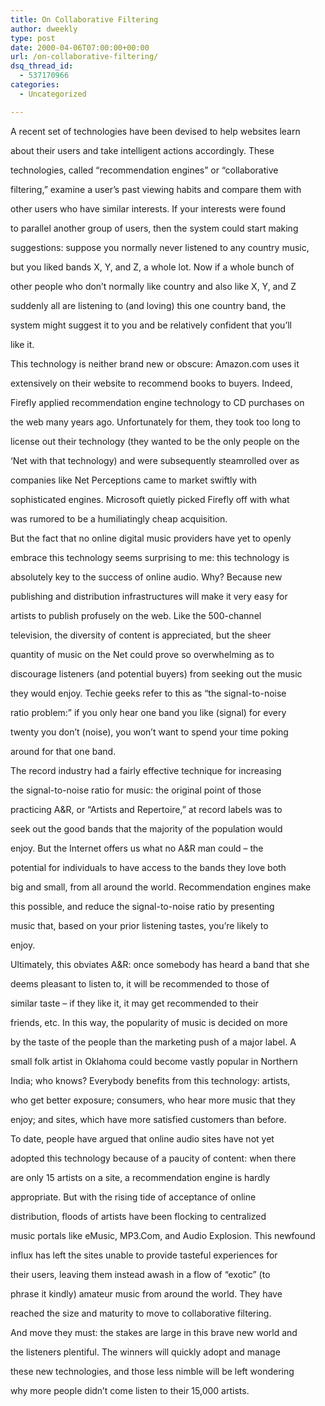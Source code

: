 ```yaml
---
title: On Collaborative Filtering
author: dweekly
type: post
date: 2000-04-06T07:00:00+00:00
url: /on-collaborative-filtering/
dsq_thread_id:
  - 537170966
categories:
  - Uncategorized

---
```

A recent set of technologies have been devised to help websites learn
  
about their users and take intelligent actions accordingly. These
  
technologies, called &#8220;recommendation engines&#8221; or &#8220;collaborative
  
filtering,&#8221; examine a user&#8217;s past viewing habits and compare them with
  
other users who have similar interests. If your interests were found
  
to parallel another group of users, then the system could start making
  
suggestions: suppose you normally never listened to any country music,
  
but you liked bands X, Y, and Z, a whole lot. Now if a whole bunch of
  
other people who don&#8217;t normally like country and also like X, Y, and Z
  
suddenly all are listening to (and loving) this one country band, the
  
system might suggest it to you and be relatively confident that you&#8217;ll
  
like it.

This technology is neither brand new or obscure: Amazon.com uses it
  
extensively on their website to recommend books to buyers. Indeed,
  
Firefly applied recommendation engine technology to CD purchases on
  
the web many years ago. Unfortunately for them, they took too long to
  
license out their technology (they wanted to be the only people on the
  
&#8216;Net with that technology) and were subsequently steamrolled over as
  
companies like Net Perceptions came to market swiftly with
  
sophisticated engines. Microsoft quietly picked Firefly off with what
  
was rumored to be a humiliatingly cheap acquisition.

But the fact that no online digital music providers have yet to openly
  
embrace this technology seems surprising to me: this technology is
  
absolutely key to the success of online audio. Why? Because new
  
publishing and distribution infrastructures will make it very easy for
  
artists to publish profusely on the web. Like the 500-channel
  
television, the diversity of content is appreciated, but the sheer
  
quantity of music on the Net could prove so overwhelming as to
  
discourage listeners (and potential buyers) from seeking out the music
  
they would enjoy. Techie geeks refer to this as &#8220;the signal-to-noise
  
ratio problem:&#8221; if you only hear one band you like (signal) for every
  
twenty you don&#8217;t (noise), you won&#8217;t want to spend your time poking
  
around for that one band.

The record industry had a fairly effective technique for increasing
  
the signal-to-noise ratio for music: the original point of those
  
practicing A&R, or &#8220;Artists and Repertoire,&#8221; at record labels was to
  
seek out the good bands that the majority of the population would
  
enjoy. But the Internet offers us what no A&R man could &#8211; the
  
potential for individuals to have access to the bands they love both
  
big and small, from all around the world. Recommendation engines make
  
this possible, and reduce the signal-to-noise ratio by presenting
  
music that, based on your prior listening tastes, you&#8217;re likely to
  
enjoy.

Ultimately, this obviates A&R: once somebody has heard a band that she
  
deems pleasant to listen to, it will be recommended to those of
  
similar taste &#8211; if they like it, it may get recommended to their
  
friends, etc. In this way, the popularity of music is decided on more
  
by the taste of the people than the marketing push of a major label. A
  
small folk artist in Oklahoma could become vastly popular in Northern
  
India; who knows? Everybody benefits from this technology: artists,
  
who get better exposure; consumers, who hear more music that they
  
enjoy; and sites, which have more satisfied customers than before.

To date, people have argued that online audio sites have not yet
  
adopted this technology because of a paucity of content: when there
  
are only 15 artists on a site, a recommendation engine is hardly
  
appropriate. But with the rising tide of acceptance of online
  
distribution, floods of artists have been flocking to centralized
  
music portals like eMusic, MP3.Com, and Audio Explosion. This newfound
  
influx has left the sites unable to provide tasteful experiences for
  
their users, leaving them instead awash in a flow of &#8220;exotic&#8221; (to
  
phrase it kindly) amateur music from around the world. They have
  
reached the size and maturity to move to collaborative filtering.

And move they must: the stakes are large in this brave new world and
  
the listeners plentiful. The winners will quickly adopt and manage
  
these new technologies, and those less nimble will be left wondering
  
why more people didn&#8217;t come listen to their 15,000 artists.